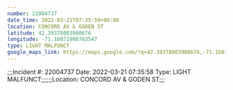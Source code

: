 ```yaml
---
number: 22004737
date_time: 2022-03-21T07:35:58+00:00
location: CONCORD AV & GODEN ST
latitude: 42.39378003980676
longitude: -71.16871990783547
type: LIGHT MALFUNCT
google_maps_link: https://maps.google.com/?q=42.39378003980676,-71.16871990783547
---
```


;;;Incident #: 22004737   Date: 2022-03-21 07:35:58   Type: LIGHT MALFUNCT;;;;;;Location: CONCORD AV & GODEN ST;;;
